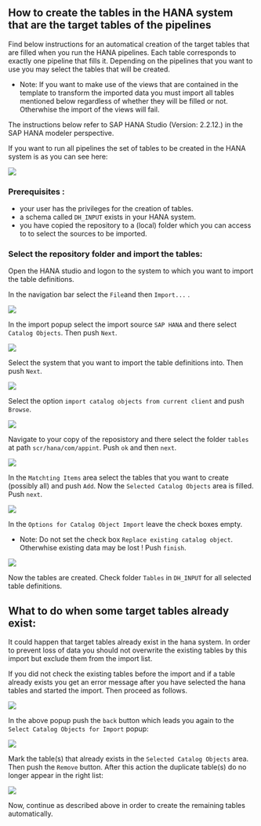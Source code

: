 ## How to create the tables in the HANA system that are the target tables of the pipelines
Find below instructions for an automatical creation of the target tables that are filled when you run the HANA pipelines. Each table corresponds to exactly one pipeline that fills it. Depending on the pipelines that you want to use you may select the tables that will be created. 

* Note: If you want to make use of the views that are contained in the template to transform the imported data you must import all tables mentioned below regardless of whether they will be filled or not. Otherwhise the import of the views will fail.  

The instructions below refer to SAP HANA Studio (Version: 2.2.12.) in the SAP HANA modeler perspective.

If you want to run all pipelines the set of tables to be created in the HANA system is as you can see here: 

![](images/createHanaTables.ImportedTables.png)


### Prerequisites :

* your user has the privileges for the creation of tables.
* a schema called `DH_INPUT` exists in your HANA system.
* you have copied the repository to a (local) folder which you can access to to select the sources to be imported. 

### Select the repository folder and import the tables:

Open the HANA studio and logon to the system to which you want to import the table definitions.

In the navigation bar select the `File`and then `Import...` .

![](images/createHanaTables.FileMenu.png)

In the import popup select the import source `SAP HANA` and there select `Catalog Objects`. Then push `Next`.

![](images/createHanaTables.ImportSelect.png)

Select the system that you want to import the table definitions into. Then push `Next`.

![](images/createHanaTables.ImportSelect_2.png)

Select the option `import catalog objects from current client` and push `Browse`.

![](images/createHanaTables.ImportSelect_3.png)

Navigate to your copy of the reposistory and there select the folder `tables` at path `scr/hana/com/appint`.
Push `ok` and then `next`.

![](images/createHanaTables.ImportSelect_4.png)

In the `Matchting Items` area select the tables that you want to create (possibly all) and push `Add`. Now the `Selected Catalog Objects` area is filled. Push `next`.

![](images/createHanaTables.SelectCatalogObjects.png)

In the `Options for Catalog Object Import` leave the check boxes empty.

* Note: Do not set the check box `Replace existing catalog object`. Otherwhise existing data may be lost ! Push `finish`.

![](images/createHanaTables.OptionsForImport.png)

Now the tables are created. Check folder `Tables` in  `DH_INPUT` for all selected table definitions.

## What to do when some target tables already exist:
It could happen that target tables already exist in the hana system. In order to prevent loss of data you should not overwrite the existing tables by this import but exclude them from the import list.

If you did not check the existing tables before the import and if a table already exists you get an error message after you have selected the hana tables and started the import. Then proceed as follows.

![](images/createHanaTables.ImportError.png)

In the above popup push the `back` button which leads you again to the `Select Catalog Objects for Import` popup:

![](images/createHanaTables.RemoveCatalogObject.png)

Mark the table(s) that already exists in the `Selected Catalog Objects` area. Then push the `Remove` button.
After this action the duplicate table(s) do no longer appear in the right list:

![](images/createHanaTables.NewCatalogObjectSelection.png)

Now, continue as described above in order to create the remaining tables automatically.






